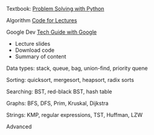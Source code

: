 Textbook: [Problem Solving with Python](https://runestone.academy/runestone/books/published/pythonds/index.html)

Algorithm [Code for Lectures](https://algs4.cs.princeton.edu/code/)

Google Dev [Tech Guide with Google](https://techdevguide.withgoogle.com/paths/data-structures-and-algorithms/)

- Lecture slides
- Download code
- Summary of content 

Data types: stack, queue, bag, union-find, priority quene

Sorting: quicksort, mergesort, heapsort, radix sorts

Searching: BST, red-black BST, hash table

Graphs: BFS, DFS, Prim, Kruskal, Dijkstra

Strings: KMP, regular expressions, TST, Huffman, LZW

Advanced 


